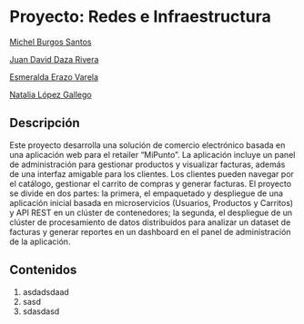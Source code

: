

# Proyecto: Redes e Infraestructura

[Michel Burgos Santos](https://github.com/Michelburgos)

[Juan David Daza Rivera](https://github.com/JuanDavidDazaR)

[Esmeralda Erazo Varela](https://github.com/memerazo)

[Natalia López Gallego](https://github.com/ntlg72)

## Descripción

Este proyecto desarrolla una solución de comercio electrónico basada en una aplicación web para el retailer “MiPunto”. La aplicación incluye un panel de administración para gestionar productos y visualizar facturas, además de una interfaz amigable para los clientes. Los clientes pueden navegar por el catálogo, gestionar el carrito de compras y generar facturas. El proyecto se divide en dos partes: la primera, el empaquetado y despliegue de una aplicación inicial basada en microservicios (Usuarios, Productos y Carritos) y API REST en un clúster de contenedores; la segunda, el despliegue de un clúster de procesamiento de datos distribuidos para analizar un dataset de facturas y generar reportes en un dashboard en el panel de administración de la aplicación.

## Contenidos

 1. asdadsdaad
 2. sasd
 3. sdasdasd
